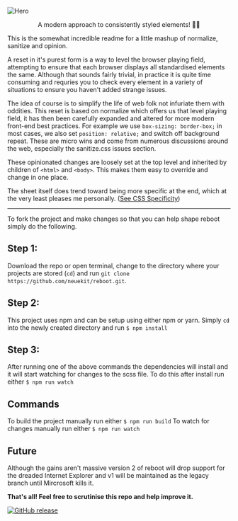 ![Hero](https://github.com/neuekit/reboot/raw/master/hero.png)

<p align="center">
A modern approach to consistently styled elements! 🧑‍💻
</p>

This is the somewhat incredible readme for a little mashup of normalize, sanitize and opinion.

A reset in it's purest form is a way to level the browser playing field, attempting to ensure that each browser displays all standardised elements the same. Although that sounds fairly trivial, in practice it is quite time consuming and requries you to check every element in a variety of situations to ensure you haven't added strange issues.

The idea of course is to simplify the life of web folk not infuriate them with oddities. This reset is based on normalize which offers us that level playing field, it has then been carefully expanded and altered for more modern front-end best practices. For example we use `box-sizing: border-box;` in most cases, we also set `position: relative;` and switch off background repeat. These are micro wins and come from numerous discussions around the web, especially the sanitize.css issues section.

These opinionated changes are loosely set at the top level and inherited by children of `<html>` and `<body>`. This makes them easy to override and change in one place.

The sheet itself does trend toward being more specific at the end, which at the very least pleases me personally. ([See CSS Specificity](https://developer.mozilla.org/en-US/docs/Web/CSS/Specificity))

- - -

To fork the project and make changes so that you can help shape reboot simply do the following.

## Step 1:
Download the repo or open terminal, change to the directory where your projects are stored (`cd`) and run
`git clone https://github.com/neuekit/reboot.git`.

## Step 2:
This project uses npm and can be setup using either npm or yarn. Simply `cd` into the newly created directory and run
`$ npm install`

## Step 3:
After running one of the above commands the dependencies will install and it will start watching for changes to the scss file. To do this after install run either `$ npm run watch`

## Commands
To build the project manually run either `$ npm run build`
To watch for changes manually run either `$ npm run watch`

## Future
Although the gains aren't massive version 2 of reboot will drop support for the dreaded Internet Explorer and v1 will be maintained as the legacy branch until Mircrosoft kills it.

**That's all! Feel free to scrutinise this repo and help improve it.**

[![GitHub release](https://img.shields.io/github/release/neuekit/reboot.svg?style=for-the-badge)]()
